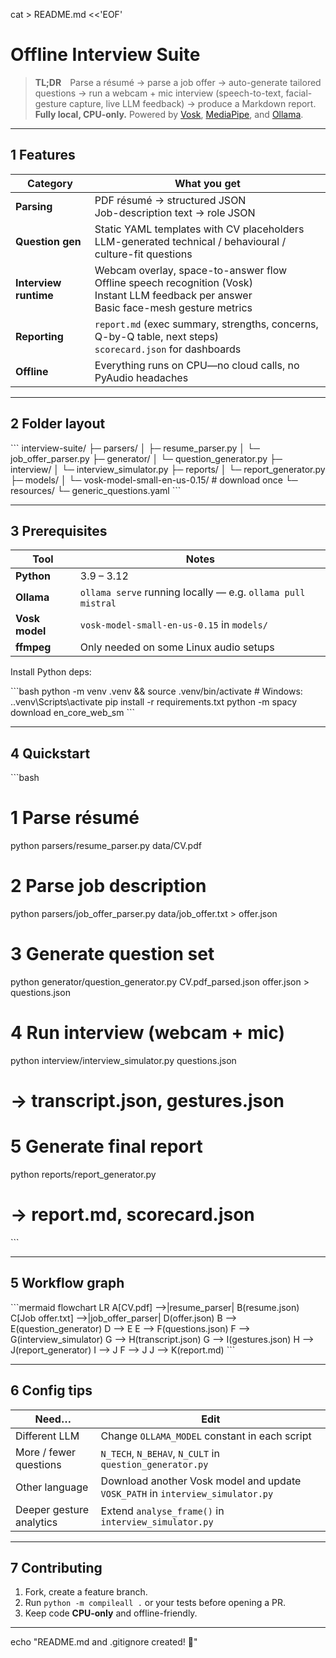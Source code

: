 cat > README.md <<'EOF'
# Offline Interview Suite

> **TL;DR** Parse a résumé → parse a job offer → auto-generate tailored questions → run a webcam + mic interview (speech-to-text, facial-gesture capture, live LLM feedback) → produce a Markdown report.  
> **Fully local, CPU-only.** Powered by [Vosk](https://alphacephei.com/vosk/), [MediaPipe](https://mediapipe.dev/), and [Ollama](https://ollama.ai/).

---

## 1  Features

| Category | What you get |
| -------- | ------------ |
| **Parsing** | PDF résumé → structured JSON<br>Job-description text → role JSON |
| **Question gen** | Static YAML templates with CV placeholders<br>LLM-generated technical / behavioural / culture-fit questions |
| **Interview runtime** | Webcam overlay, space-to-answer flow<br>Offline speech recognition (Vosk)<br>Instant LLM feedback per answer<br>Basic face-mesh gesture metrics |
| **Reporting** | `report.md` (exec summary, strengths, concerns, Q-by-Q table, next steps)<br>`scorecard.json` for dashboards |
| **Offline** | Everything runs on CPU—no cloud calls, no PyAudio headaches |

---

## 2  Folder layout

\`\`\`
interview-suite/
├─ parsers/
│  ├─ resume_parser.py
│  └─ job_offer_parser.py
├─ generator/
│  └─ question_generator.py
├─ interview/
│  └─ interview_simulator.py
├─ reports/
│  └─ report_generator.py
├─ models/
│  └─ vosk-model-small-en-us-0.15/   # download once
└─ resources/
   └─ generic_questions.yaml
\`\`\`

---

## 3  Prerequisites

| Tool | Notes |
| ---- | ----- |
| **Python** | 3.9 – 3.12 |
| **Ollama** | `ollama serve` running locally — e.g. `ollama pull mistral` |
| **Vosk model** | `vosk-model-small-en-us-0.15` in `models/` |
| **ffmpeg** | Only needed on some Linux audio setups |

Install Python deps:

\`\`\`bash
python -m venv .venv && source .venv/bin/activate     # Windows: .\.venv\Scripts\activate
pip install -r requirements.txt
python -m spacy download en_core_web_sm
\`\`\`

---

## 4  Quickstart

\`\`\`bash
# 1  Parse résumé
python parsers/resume_parser.py  data/CV.pdf

# 2  Parse job description
python parsers/job_offer_parser.py  data/job_offer.txt  > offer.json

# 3  Generate question set
python generator/question_generator.py  CV.pdf_parsed.json  offer.json  > questions.json

# 4  Run interview (webcam + mic)
python interview/interview_simulator.py  questions.json
#  → transcript.json, gestures.json

# 5  Generate final report
python reports/report_generator.py
#  → report.md, scorecard.json
\`\`\`

---

## 5  Workflow graph

\`\`\`mermaid
flowchart LR
    A[CV.pdf] -->|resume_parser| B(resume.json)
    C[Job offer.txt] -->|job_offer_parser| D(offer.json)
    B --> E(question_generator)
    D --> E
    E --> F(questions.json)
    F --> G(interview_simulator)
    G --> H(transcript.json)
    G --> I(gestures.json)
    H --> J(report_generator)
    I --> J
    F --> J
    J --> K(report.md)
\`\`\`

---

## 6  Config tips

| Need… | Edit |
| ----- | ---- |
| Different LLM | Change `OLLAMA_MODEL` constant in each script |
| More / fewer questions | `N_TECH`, `N_BEHAV`, `N_CULT` in `question_generator.py` |
| Other language | Download another Vosk model and update `VOSK_PATH` in `interview_simulator.py` |
| Deeper gesture analytics | Extend `analyse_frame()` in `interview_simulator.py` |

---

## 7  Contributing

1. Fork, create a feature branch.  
2. Run `python -m compileall .` or your tests before opening a PR.  
3. Keep code **CPU-only** and offline-friendly.

---


echo "README.md and .gitignore created! 🎉"
